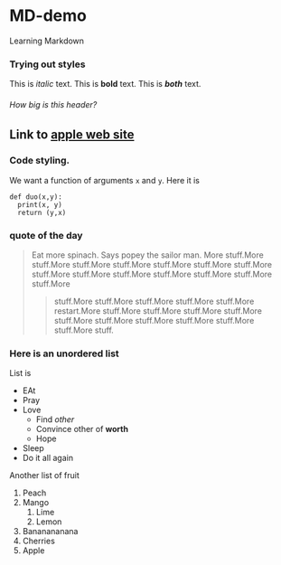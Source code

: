 # MD-demo
Learning Markdown

### Trying out styles
This is *italic* text.  This is **bold** text.
This is ***both*** text.
###### How big is this header?

Link to [apple web site](https://www.apple.com)
---


### Code styling.
We want a function of arguments `x` and `y`.  Here it is
```
def duo(x,y):
  print(x, y)
  return (y,x)
```
### quote of the day
>Eat more spinach.  Says popey the sailor man. More stuff.More stuff.More stuff.More stuff.More stuff.More stuff.More stuff.More stuff.More stuff.More stuff.More stuff.More stuff.More stuff.More stuff.More
>> stuff.More stuff.More stuff.More stuff.More
>> stuff.More
> restart.More stuff.More stuff.More stuff.More stuff.More stuff.More stuff.More stuff.More stuff.More stuff.More stuff.More stuff.

### Here is an unordered list
List is
* EAt
* Pray
* Love
  * Find _other_
  * Convince other of **worth**
  * Hope
* Sleep
* Do it all again

Another list of fruit
1. Peach
2. Mango
   1. Lime
   6. Lemon
7. Bananananana
8. Cherries
9. Apple
